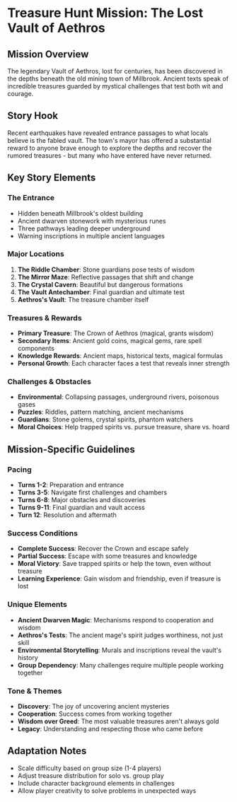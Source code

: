 # Treasure Hunt Mission: The Lost Vault of Aethros

## Mission Overview
The legendary Vault of Aethros, lost for centuries, has been discovered in the depths beneath the old mining town of Millbrook. Ancient texts speak of incredible treasures guarded by mystical challenges that test both wit and courage.

## Story Hook
Recent earthquakes have revealed entrance passages to what locals believe is the fabled vault. The town's mayor has offered a substantial reward to anyone brave enough to explore the depths and recover the rumored treasures - but many who have entered have never returned.

## Key Story Elements

### The Entrance
- Hidden beneath Millbrook's oldest building
- Ancient dwarven stonework with mysterious runes
- Three pathways leading deeper underground
- Warning inscriptions in multiple ancient languages

### Major Locations
1. **The Riddle Chamber**: Stone guardians pose tests of wisdom
2. **The Mirror Maze**: Reflective passages that shift and change
3. **The Crystal Cavern**: Beautiful but dangerous formations
4. **The Vault Antechamber**: Final guardian and ultimate test
5. **Aethros's Vault**: The treasure chamber itself

### Treasures & Rewards
- **Primary Treasure**: The Crown of Aethros (magical, grants wisdom)
- **Secondary Items**: Ancient gold coins, magical gems, rare spell components
- **Knowledge Rewards**: Ancient maps, historical texts, magical formulas
- **Personal Growth**: Each character faces a test that reveals inner strength

### Challenges & Obstacles
- **Environmental**: Collapsing passages, underground rivers, poisonous gases
- **Puzzles**: Riddles, pattern matching, ancient mechanisms
- **Guardians**: Stone golems, crystal spirits, phantom watchers
- **Moral Choices**: Help trapped spirits vs. pursue treasure, share vs. hoard

## Mission-Specific Guidelines

### Pacing
- **Turns 1-2**: Preparation and entrance
- **Turns 3-5**: Navigate first challenges and chambers
- **Turns 6-8**: Major obstacles and discoveries
- **Turns 9-11**: Final guardian and vault access
- **Turn 12**: Resolution and aftermath

### Success Conditions
- **Complete Success**: Recover the Crown and escape safely
- **Partial Success**: Escape with some treasures and knowledge
- **Moral Victory**: Save trapped spirits or help the town, even without treasure
- **Learning Experience**: Gain wisdom and friendship, even if treasure is lost

### Unique Elements
- **Ancient Dwarven Magic**: Mechanisms respond to cooperation and wisdom
- **Aethros's Tests**: The ancient mage's spirit judges worthiness, not just skill
- **Environmental Storytelling**: Murals and inscriptions reveal the vault's history
- **Group Dependency**: Many challenges require multiple people working together

### Tone & Themes
- **Discovery**: The joy of uncovering ancient mysteries
- **Cooperation**: Success comes from working together
- **Wisdom over Greed**: The most valuable treasures aren't always gold
- **Legacy**: Understanding and respecting those who came before

## Adaptation Notes
- Scale difficulty based on group size (1-4 players)
- Adjust treasure distribution for solo vs. group play
- Include character background elements in challenges
- Allow player creativity to solve problems in unexpected ways